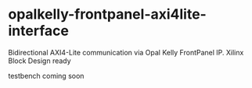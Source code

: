 # opalkelly-frontpanel-axi4lite-interface
 Bidirectional AXI4-Lite communication via Opal Kelly FrontPanel IP. Xilinx Block Design ready


testbench coming soon

